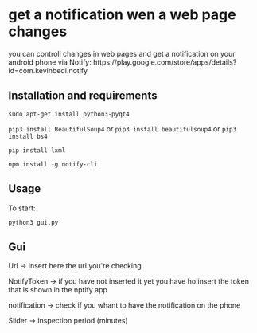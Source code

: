 
<H1>get a notification wen a web page changes</H1>
you can controll changes in web pages and get a notification on your android phone via Notify: https://play.google.com/store/apps/details?id=com.kevinbedi.notify

<H2>Installation and requirements</H2>

  ```sudo apt-get install python3-pyqt4``` 

  ```pip3 install BeautifulSoup4``` or ````pip3 install beautifulsoup4```` or ```pip3 install bs4```

  ```pip install lxml```

  ```npm install -g notify-cli```


<H2>Usage</H2>

  To start:

  ```python3 gui.py```
  
  <H2>Gui</H2>
  
  Url           -> insert here the url you're checking
  
  NotifyToken   -> if you have not inserted it yet you have ho insert the token that is shown in the nptify app
  
  notification  -> check if you whant to have the notification on the phone
  
  Slider        -> inspection period (minutes)
